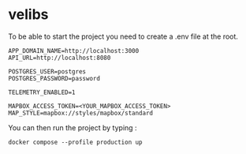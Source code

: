 # velibs

To be able to start the project you need to create a .env file at the root.

```
APP_DOMAIN_NAME=http://localhost:3000
API_URL=http://localhost:8080

POSTGRES_USER=postgres
POSTGRES_PASSWORD=password

TELEMETRY_ENABLED=1

MAPBOX_ACCESS_TOKEN=<YOUR_MAPBOX_ACCESS_TOKEN>
MAP_STYLE=mapbox://styles/mapbox/standard
```

You can then run the project by typing :

```
docker compose --profile production up
```